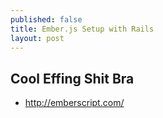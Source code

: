 ```yaml
---
published: false
title: Ember.js Setup with Rails
layout: post
---
```

## Cool Effing Shit Bra

- http://emberscript.com/